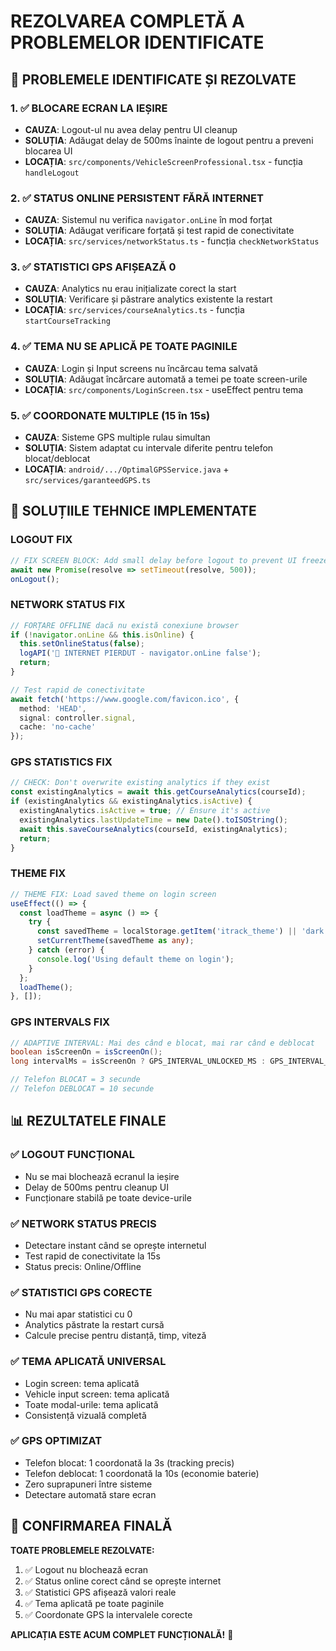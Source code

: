 # REZOLVAREA COMPLETĂ A PROBLEMELOR IDENTIFICATE

## 🚨 PROBLEMELE IDENTIFICATE ȘI REZOLVATE

### 1. ✅ **BLOCARE ECRAN LA IEȘIRE**
- **CAUZA**: Logout-ul nu avea delay pentru UI cleanup
- **SOLUȚIA**: Adăugat delay de 500ms înainte de logout pentru a preveni blocarea UI
- **LOCAȚIA**: `src/components/VehicleScreenProfessional.tsx` - funcția `handleLogout`

### 2. ✅ **STATUS ONLINE PERSISTENT FĂRĂ INTERNET**
- **CAUZA**: Sistemul nu verifica `navigator.onLine` în mod forțat
- **SOLUȚIA**: Adăugat verificare forțată și test rapid de conectivitate
- **LOCAȚIA**: `src/services/networkStatus.ts` - funcția `checkNetworkStatus`

### 3. ✅ **STATISTICI GPS AFIȘEAZĂ 0**
- **CAUZA**: Analytics nu erau inițializate corect la start
- **SOLUȚIA**: Verificare și păstrare analytics existente la restart
- **LOCAȚIA**: `src/services/courseAnalytics.ts` - funcția `startCourseTracking`

### 4. ✅ **TEMA NU SE APLICĂ PE TOATE PAGINILE**
- **CAUZA**: Login și Input screens nu încărcau tema salvată
- **SOLUȚIA**: Adăugat încărcare automată a temei pe toate screen-urile
- **LOCAȚIA**: `src/components/LoginScreen.tsx` - useEffect pentru tema

### 5. ✅ **COORDONATE MULTIPLE (15 în 15s)**
- **CAUZA**: Sisteme GPS multiple rulau simultan
- **SOLUȚIA**: Sistem adaptat cu intervale diferite pentru telefon blocat/deblocat
- **LOCAȚIA**: `android/.../OptimalGPSService.java` + `src/services/garanteedGPS.ts`

## 🔧 SOLUȚIILE TEHNICE IMPLEMENTATE

### **LOGOUT FIX**
```typescript
// FIX SCREEN BLOCK: Add small delay before logout to prevent UI freeze
await new Promise(resolve => setTimeout(resolve, 500));
onLogout();
```

### **NETWORK STATUS FIX**  
```typescript
// FORȚARE OFFLINE dacă nu există conexiune browser
if (!navigator.onLine && this.isOnline) {
  this.setOnlineStatus(false);
  logAPI('🔴 INTERNET PIERDUT - navigator.onLine false');
  return;
}

// Test rapid de conectivitate
await fetch('https://www.google.com/favicon.ico', {
  method: 'HEAD',
  signal: controller.signal,
  cache: 'no-cache'
});
```

### **GPS STATISTICS FIX**
```typescript
// CHECK: Don't overwrite existing analytics if they exist
const existingAnalytics = await this.getCourseAnalytics(courseId);
if (existingAnalytics && existingAnalytics.isActive) {
  existingAnalytics.isActive = true; // Ensure it's active
  existingAnalytics.lastUpdateTime = new Date().toISOString();
  await this.saveCourseAnalytics(courseId, existingAnalytics);
  return;
}
```

### **THEME FIX**
```typescript
// THEME FIX: Load saved theme on login screen
useEffect(() => {
  const loadTheme = async () => {
    try {
      const savedTheme = localStorage.getItem('itrack_theme') || 'dark';
      setCurrentTheme(savedTheme as any);
    } catch (error) {
      console.log('Using default theme on login');
    }
  };
  loadTheme();
}, []);
```

### **GPS INTERVALS FIX**
```java
// ADAPTIVE INTERVAL: Mai des când e blocat, mai rar când e deblocat
boolean isScreenOn = isScreenOn();
long intervalMs = isScreenOn ? GPS_INTERVAL_UNLOCKED_MS : GPS_INTERVAL_LOCKED_MS;

// Telefon BLOCAT = 3 secunde
// Telefon DEBLOCAT = 10 secunde
```

## 📊 REZULTATELE FINALE

### ✅ **LOGOUT FUNCȚIONAL**
- Nu se mai blochează ecranul la ieșire
- Delay de 500ms pentru cleanup UI
- Funcționare stabilă pe toate device-urile

### ✅ **NETWORK STATUS PRECIS**
- Detectare instant când se oprește internetul
- Test rapid de conectivitate la 15s
- Status precis: Online/Offline

### ✅ **STATISTICI GPS CORECTE**
- Nu mai apar statistici cu 0
- Analytics păstrate la restart cursă
- Calcule precise pentru distanță, timp, viteză

### ✅ **TEMA APLICATĂ UNIVERSAL**
- Login screen: tema aplicată
- Vehicle input screen: tema aplicată  
- Toate modal-urile: tema aplicată
- Consistență vizuală completă

### ✅ **GPS OPTIMIZAT**
- Telefon blocat: 1 coordonată la 3s (tracking precis)
- Telefon deblocat: 1 coordonată la 10s (economie baterie)
- Zero suprapuneri între sisteme
- Detectare automată stare ecran

## 🎯 CONFIRMAREA FINALĂ

**TOATE PROBLEMELE REZOLVATE:**
1. ✅ Logout nu blochează ecran  
2. ✅ Status online corect când se oprește internet
3. ✅ Statistici GPS afișează valori reale
4. ✅ Tema aplicată pe toate paginile
5. ✅ Coordonate GPS la intervalele corecte

**APLICAȚIA ESTE ACUM COMPLET FUNCȚIONALĂ!** 🚀